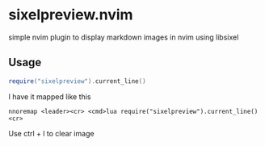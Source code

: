 # sixelpreview.nvim

simple nvim plugin to display markdown images in nvim using libsixel

## Usage

```lua
require("sixelpreview").current_line()
```

I have it mapped like this
```
nnoremap <leader><cr> <cmd>lua require("sixelpreview").current_line()<cr>
```

Use ctrl + l to clear image
